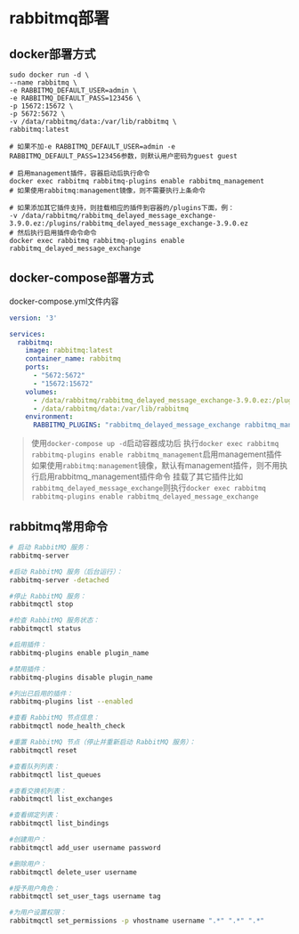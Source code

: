 # rabbitmq部署

## docker部署方式

```shell
sudo docker run -d \
--name rabbitmq \
-e RABBITMQ_DEFAULT_USER=admin \
-e RABBITMQ_DEFAULT_PASS=123456 \
-p 15672:15672 \
-p 5672:5672 \
-v /data/rabbitmq/data:/var/lib/rabbitmq \
rabbitmq:latest

# 如果不加-e RABBITMQ_DEFAULT_USER=admin -e RABBITMQ_DEFAULT_PASS=123456参数，则默认用户密码为guest guest

# 启用management插件，容器启动后执行命令
docker exec rabbitmq rabbitmq-plugins enable rabbitmq_management
# 如果使用rabbitmq:management镜像，则不需要执行上条命令

# 如果添加其它插件支持，则挂载相应的插件到容器的/plugins下面，例：
-v /data/rabbitmq/rabbitmq_delayed_message_exchange-3.9.0.ez:/plugins/rabbitmq_delayed_message_exchange-3.9.0.ez
# 然后执行启用插件命令命令
docker exec rabbitmq rabbitmq-plugins enable rabbitmq_delayed_message_exchange
```

## docker-compose部署方式

docker-compose.yml文件内容

```yml
version: '3'

services:
  rabbitmq:
    image: rabbitmq:latest
    container_name: rabbitmq
    ports:
      - "5672:5672"
      - "15672:15672"
    volumes:
      - /data/rabbitmq/rabbitmq_delayed_message_exchange-3.9.0.ez:/plugins/rabbitmq_delayed_message_exchange-3.9.0.ez
      - /data/rabbitmq/data:/var/lib/rabbitmq
    environment:
      RABBITMQ_PLUGINS: "rabbitmq_delayed_message_exchange rabbitmq_management"
```

> 使用`docker-compose up -d`启动容器成功后
> 执行`docker exec rabbitmq rabbitmq-plugins enable rabbitmq_management`启用management插件
> 如果使用`rabbitmq:management`镜像，默认有management插件，则不用执行启用rabbitmq_management插件命令
> 挂载了其它插件比如`rabbitmq_delayed_message_exchange`则执行`docker exec rabbitmq rabbitmq-plugins enable rabbitmq_delayed_message_exchange`

## rabbitmq常用命令

```bash
# 启动 RabbitMQ 服务：
rabbitmq-server

#启动 RabbitMQ 服务（后台运行）：
rabbitmq-server -detached

#停止 RabbitMQ 服务：
rabbitmqctl stop

#检查 RabbitMQ 服务状态：
rabbitmqctl status

#启用插件：
rabbitmq-plugins enable plugin_name

#禁用插件：
rabbitmq-plugins disable plugin_name

#列出已启用的插件：
rabbitmq-plugins list --enabled

#查看 RabbitMQ 节点信息：
rabbitmqctl node_health_check

#重置 RabbitMQ 节点（停止并重新启动 RabbitMQ 服务）：
rabbitmqctl reset

#查看队列列表：
rabbitmqctl list_queues

#查看交换机列表：
rabbitmqctl list_exchanges

#查看绑定列表：
rabbitmqctl list_bindings

#创建用户：
rabbitmqctl add_user username password

#删除用户：
rabbitmqctl delete_user username

#授予用户角色：
rabbitmqctl set_user_tags username tag

#为用户设置权限：
rabbitmqctl set_permissions -p vhostname username ".*" ".*" ".*"
```
